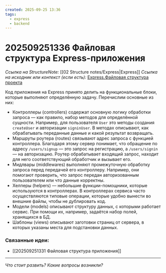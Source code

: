 ```yaml
---
created: 2025-09-25 13:36
tags:
  - express
  - backend
---
```

# 202509251336 Файловая структура Express-приложения

*Ссылка на StructureNote:* [[02 Structure notes/Express|Express]]
*Ссылка на исходник или контекст (если есть):* [Express.Файловая структура проекта](https://practicum.yandex.ru/learn/backend-nodejs/courses/16b47298-e20d-4fde-9619-1ab305039a00/sprints/564238/topics/1839b729-54bc-4e2b-92a4-271a0d268cb8/lessons/340ddc4a-2686-4ca8-ac94-060ad64fbbde/)

Код приложения на Express принято делить на функциональные блоки, которые выполняют определённую задачу. Перечислим основные из них:

- Контроллеры (controllers) содержат основную логику обработки запроса — как правило, набор методов для определённой сущности. Например, для пользователя `User` это методы создания `createUser` и авторизации `signinUser`. В методах описывают, как обрабатывать переданные данные и какой результат возвращать.
- Маршруты роутера (routes) связывают адрес запроса с функцией контроллера. Благодаря этому сервер понимает, что обращение по адресу `/users/signup` — это запрос на регистрацию, а `/users/signin` — на авторизацию. Роутер обрабатывает входящий запрос, находит для него соответствующий обработчик и вызывает его.
- Мидлвары (middlewares) выполняют промежуточную обработку запроса перед передачей его контроллеру. Например, они помогают проверить, что запрос передан авторизованным пользователем или что данные корректны.
- Хелперы (helpers) — небольшие функции-помощники, которые используются в контроллерах. В контроллерах сервиса часто осуществляются типовые операции, которые удобно вынести во внешние файлы, чтобы не дублировать код.
- Модели (models) описывают структуру данных, с которыми работает сервис. При помощи их, например, задаётся набор полей, хранящихся в БД.
- Шаблоны (views) описывают заготовки страниц от сервера, в которых указаны места для подстановки данных.

### Связанные идеи:

*   [[202509251331 Файловая структура приложения]]
---

*Что стоит развить? Какие вопросы возникли?*
